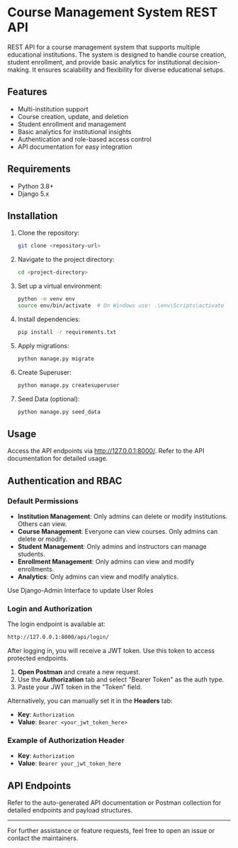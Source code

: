 # Course Management System REST API

REST API for a course management system that supports multiple educational institutions. The system is designed to handle course creation, student enrollment, and provide basic analytics for institutional decision-making. It ensures scalability and flexibility for diverse educational setups.

## Features

- Multi-institution support
- Course creation, update, and deletion
- Student enrollment and management
- Basic analytics for institutional insights
- Authentication and role-based access control
- API documentation for easy integration

## Requirements

- Python 3.8+
- Django 5.x

## Installation

1. Clone the repository:
   ```bash
   git clone <repository-url>
   ```

2. Navigate to the project directory:
   ```bash
   cd <project-directory>
   ```

3. Set up a virtual environment:
   ```bash
   python -m venv env
   source env/bin/activate  # On Windows use: .\env\Scripts\activate
   ```

4. Install dependencies:
   ```bash
   pip install -r requirements.txt
   ```

5. Apply migrations:
   ```bash
   python manage.py migrate
   ```

6. Create Superuser:
   ```bash
   python manage.py createsuperuser
   ```

7. Seed Data (optional):
   ```bash
   python manage.py seed_data
   ```

## Usage

Access the API endpoints via http://127.0.0.1:8000/. Refer to the API documentation for detailed usage.

## Authentication and RBAC

### Default Permissions

- **Institution Management**: Only admins can delete or modify institutions. Others can view.
- **Course Management**: Everyone can view courses. Only admins can delete or modify.
- **Student Management**: Only admins and instructors can manage students.
- **Enrollment Management**: Only admins can view and modify enrollments.
- **Analytics**: Only admins can view and modify analytics.

Use Django-Admin Interface to update User Roles

### Login and Authorization

The login endpoint is available at:
```bash
http://127.0.0.1:8000/api/login/
```


After logging in, you will receive a JWT token. Use this token to access protected endpoints.

1. **Open Postman** and create a new request.
2. Use the **Authorization** tab and select "Bearer Token" as the auth type.
3. Paste your JWT token in the "Token" field.

Alternatively, you can manually set it in the **Headers** tab:
   - **Key**: `Authorization`
   - **Value**: `Bearer <your_jwt_token_here>`

### Example of Authorization Header

- **Key**: `Authorization`
- **Value**: `Bearer your_jwt_token_here`

## API Endpoints

Refer to the auto-generated API documentation or Postman collection for detailed endpoints and payload structures.

---

For further assistance or feature requests, feel free to open an issue or contact the maintainers.

